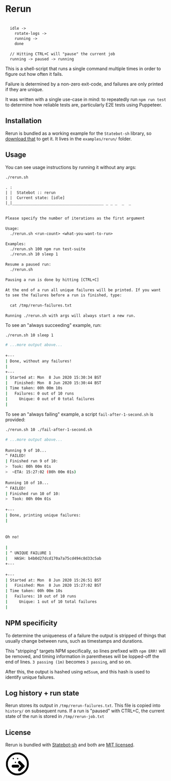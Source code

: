 # Rerun

```

  idle ->
    rotate-logs ->
    running ->
    done

  // Hitting CTRL+C will "pause" the current job
  running -> paused -> running

```

This is a shell-script that runs a single command multiple times in order to figure out how often it fails.

Failure is determined by a non-zero exit-code, and failures are only printed if they are unique.

It was written with a single use-case in mind: to repeatedly run `npm run test` to determine how reliable tests are, particularly E2E tests using Puppeteer.

## Installation

Rerun is bundled as a working example for the `Statebot-sh` library, so [download that](https://github.com/shuckster/statebot-sh) to get it. It lives in the `examples/rerun/` folder.

## Usage

You can see usage instructions by running it without any args:

```
./rerun.sh

. :
| |  Statebot :: rerun
| |  Current state: [idle]
|_|________________________________________ _ _ _  _  _


Please specify the number of iterations as the first argument

Usage:
  ./rerun.sh <run-count> <what-you-want-to-run>

Examples:
  ./rerun.sh 100 npm run test-suite
  ./rerun.sh 10 sleep 1

Resume a paused run:
  ./rerun.sh

Pausing a run is done by hitting [CTRL+C]

At the end of a run all unique failures will be printed. If you want
to see the failures before a run is finished, type:

  cat /tmp/rerun-failures.txt

Running ./rerun.sh with args will always start a new run.
```

To see an "always succeeding" example, run:

```sh
./rerun.sh 10 sleep 1
```

```sh
# ...more output above...

+---
| Done, without any failures!
|
+---
| Started at: Mon  8 Jun 2020 15:30:34 BST
|   Finished: Mon  8 Jun 2020 15:30:44 BST
| Time taken: 00h 00m 10s
|   Failures: 0 out of 10 runs
|     Unique: 0 out of 0 total failures
|
```

To see an "always failing" example, a script `fail-after-1-second.sh` is provided:

```sh
./rerun.sh 10 ./fail-after-1-second.sh
```

```sh
# ...more output above...

Running 9 of 10...
^ FAILED!
| Finished run 9 of 10:
>  Took: 00h 00m 01s
>  ~ETA: 15:27:02 (00h 00m 01s)

Running 10 of 10...
^ FAILED!
| Finished run 10 of 10:
>  Took: 00h 00m 01s

+---
| Done, printing unique failures:
|


Oh no!

|
| ^ UNIQUE FAILURE 1
|   HASH: b4b0d27dcd170a7a75cd494c8d33c5ab
+---

+---
| Started at: Mon  8 Jun 2020 15:26:51 BST
|   Finished: Mon  8 Jun 2020 15:27:02 BST
| Time taken: 00h 00m 10s
|   Failures: 10 out of 10 runs
|     Unique: 1 out of 10 total failures
|
```

## NPM specificity

To determine the uniqueness of a failure the output is stripped of things that usually change between runs, such as timestamps and durations.

This "stripping" targets NPM specifically, so lines prefixed with `npm ERR!` will be removed, and timing information in parentheses will be lopped-off the end of lines. `3 passing (1m)` becomes `3 passing`, and so on.

After this, the output is hashed using `md5sum`, and this hash is used to identify unique failures.

## Log history + run state

Rerun stores its output in `/tmp/rerun-failures.txt`. This file is copied into `history/` on subsequent runs. If a run is "paused" with CTRL+C, the current state of the run is stored in `/tmp/rerun-job.txt`

## License

Rerun is bundled with [Statebot-sh](https://github.com/shuckster/statebot-sh/) and both are [MIT licensed](https://github.com/shuckster/statebot-sh/blob/master/LICENSE).

<img src="../../logo-small.png" width="75" />
